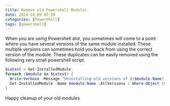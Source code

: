 ```yaml
---
title: Remove old Powershell Modules
date: 2024-10-09 07:50
categories: [PowerShell]
tags: [powershell]
---
```

When you are using Powershell alot, you sometimes will come to a point where you have several versions of the same module installed.
These multiple versions can sometimes hold you back from using the correct version of the module.
These duplicates can be easily removed using the following very small powershell script.
```powershell
$Latest = Get-InstalledModule 
foreach ($module in $Latest) { 
  Write-Verbose -Message "Uninstalling old versions of $($module.Name) [latest is $( $module.Version)]" -Verbose
  Get-InstalledModule -Name $module.Name -AllVersions | Where-Object {$_.Version -ne $module.Version} | Uninstall-Module -Verbose -force
}
```

Happy cleanup of your old modules